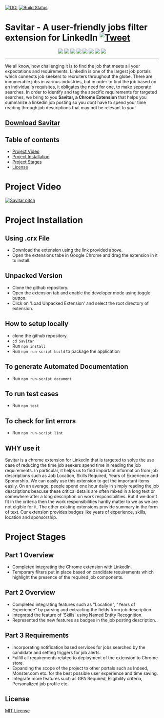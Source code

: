 [![DOI](https://zenodo.org/badge/301032066.svg)](https://zenodo.org/badge/latestdoi/301032066)
[![Build Status](https://travis-ci.org/ultraultimated/savitar.svg?branch=master)](https://travis-ci.org/ultraultimated/savitar)

# Savitar - A user-friendly jobs filter extension for LinkedIn [![Tweet](https://img.shields.io/twitter/url/http/shields.io.svg?style=social)](https://twitter.com/intent/tweet?text=Do%20you%20plan%20to%20improve%20your%20job%20searches%20on%20LinkedIn%3F%20Look%20no%20further.%20Savitar%20is%20the%20right%20extension%20for%20the%20job.%20Use%20it!%20Tweet%20it!%20Enjoy%20it!%20&hashtags=LinkedIn%20feature%20recommendations%20%20&url=https%3A%2F%2Fgithub.com%2Fpushkardravid%2Fsavitar%2F%20)

<p align="center">
<img src = "https://img.shields.io/github/license/ultraultimated/savitar">
<img src = "https://img.shields.io/github/issues-raw/ultraultimated/savitar">
<img src = "https://img.shields.io/github/issues-closed-raw/ultraultimated/savitar">
<img src = "https://img.shields.io/github/issues-pr/ultraultimated/savitar">
<img src = "https://img.shields.io/github/last-commit/ultraultimated/savitar">
<img src = "https://img.shields.io/github/release-date/ultraultimated/savitar">
<img src = "https://img.shields.io/youtube/views/aRedmJN3bUc?style=social">
<img src = "https://img.shields.io/github/contributors/ultraultimated/savitar">
</p>

---

We all know, how challenging it is to find the job that meets all your expectations and requirements. LinkedIn is one of the largest job portals which connects job seekers to recruiters throughout the globe. There are innumerable jobs in various industries, but in order to find the job based on an individual's requisites, it obligates the need for one, to make seperate searches. In order to identify and tag the specific requirements for targeted searches, we bring to you **Savitar, a Chrome Extension** that helps you summarize a linkedin job posting so you dont have to spend your time reading through job descriptions that may not be relevant to you!


<a id="raw-url" href="https://raw.githubusercontent.com/ultraultimated/savitar/master/downloads/savitar.crx">Download Savitar</a>
---

## Table of contents
- [Project Video](#project-video)
- [Project Installation](#project-installation)
- [Project Stages](#project-stages)
- [License](#license)

# Project Video

[![Savitar pitch](https://img.youtube.com/vi/U0bdEmej0_s/0.jpg)](https://youtu.be/U0bdEmej0_s)

# Project Installation
## Using .crx File
* Download the extension using the link provided above.
* Open the extensions tabe in Google Chrome and drag the extension in it to install.

## Unpacked Version 
* Clone the github repository.
* Open the extension tab and enable the developer mode using toggle button.
* Click on 'Load Unpacked Extension'  and select the root directory of extension.   

## How to setup locally
* clone the github repository.
* ```cd Savitar```
* Run ```npm install```
* Run ```npm run-script build``` to package the application

## To generate Automated Documentation
* Run ```npm run-script document```

## To run test cases 
* Run ```npm test```

## To check for lint errors 
* Run ```npm run-script lint```


## WHY use it

Savitar is a chrome extension for LinkedIn that is targeted to solve the use case of reducing the time job seekers spend time in reading the job requirements.
In particular, it helps us to find important information from job descriptions such as Job Location, Skills Required, Years of Experience and Sponorship. We can easily use this extension to get the important items easily. On an average, people spend one hour daily in simply reading the job descriptions beacuse these critical details are often mixed in a long text or somewhere after a long description on work responsibilities. But if we don't fit in the criteria then the work responsibilities hardly matter to we as we are not elgible for it. The other existing extensions provide summary in the form of text. Our extension provides badges like years of experience, skills, location and sponsorship.


# Project Stages

## Part 1 Overview
* Completed integrating the Chrome extension with LinkedIn.
* Temporary filters put in place based on candidate requirements which highlight the presence of the required job components. 

## Part 2 Overview 
* Completed integrating features such as "Location", "Years of Experience" by parsing and extracting the fields from job description.
* Integrated the feature of 'Skills' using Named Entity Recognition.
* Represented the new features as badges in the job posting description. 
.

## Part 3 Requirements
* Incorporating notification based services for jobs searched by the candidate and setting triggers for job alerts. 
* Fulfill all requirements related to deployment of the extension to Chrome store.
* Expanding the scope of the project to other portals such as Indeed, Monster.com etc. for the best possible user experience and time saving. 
* Integrate more features such as GPA Required, Eligibility criteria, Personalized job profile etc.

## License
[MIT License](https://github.com/ultraultimated/savitar/blob/master/LICENSE.md)
